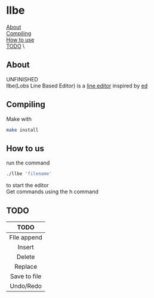 # llbe
[About](##About) \
[Compiling](##Compiling) \
[How to use](#how-to-us) \
[TODO](#TOD) \
## About
UNFINISHED \
llbe(Lobs Line Based Editor) is a [line editor](https://en.wikipedia.org/wiki/Line_editor) inspired by [ed](https://en.wikipedia.org/wiki/Ed_(software)) 

## Compiling
Make with 
```sh
make install
```

## How to us 
run the command 
```sh
./llbe 'filename'
```
to start the editor \
Get commands using the h command 

## TODO
| TODO |
| :---: |
| FIle append |
| Insert |
| Delete |
| Replace |
| Save to file |
| Undo/Redo |
